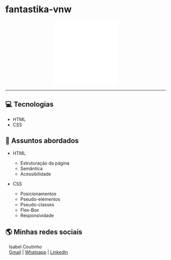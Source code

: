 # fantastika-vnw
<p align="center">
    <img width="200" src="src/images/logo.png">
</p>

-------

## 💻 Tecnologias
- HTML
- CSS


## 💬 Assuntos abordados
- HTML
    - Estruturação da página 
    - Semântica
    - Acessibilidade
  
- CSS
    - Posicionamentos
    - Pseudo-elementos
    - Pseudo-classes
    - Flex-Box
    - Responsividade
   

## 🌎 Minhas redes sociais
<p>
    <p>&nbsp&nbsp&nbspIsabel Coutinho<br>
    &nbsp&nbsp&nbsp<a href="mailto:isabelcoutinhors@gmail.com">Gmail</a>&nbsp;|&nbsp;<a href="https://api.whatsapp.com/send?phone=5591983779499">Whatsapp</a>&nbsp;|&nbsp;<a href="https://www.linkedin.com/in/isabelcoutinhodonascimento/">LinkedIn</a></p>
</p>
<br/><br/>
